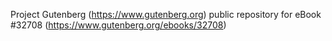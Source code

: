 Project Gutenberg (https://www.gutenberg.org) public repository for eBook #32708 (https://www.gutenberg.org/ebooks/32708)
